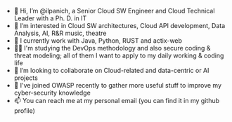 - 👋 Hi, I’m @ilpanich, a Senior Cloud SW Engineer and Cloud Technical Leader with a Ph. D. in IT
- 👀 I’m interested in Cloud SW architectures, Cloud API development, Data Analysis, AI, R&R music, theatre
- 🌱 I currently work with Java, Python, RUST and actix-web
- 👨‍🏫 I'm studying the DevOps methodology and also secure coding & threat modeling; all of them I want to apply to my daily working & coding life
- 💞️ I’m looking to collaborate on Cloud-related and data-centric or AI projects
- 🐝 I've joined OWASP recently to gather more useful stuff to improve my cyber-security knowledge 
- 📫 You can reach me at my personal email (you can find it in my github profile)

<!---
ilpanich/ilpanich is a ✨ special ✨ repository because its `README.md` (this file) appears on your GitHub profile.
You can click the Preview link to take a look at your changes.
--->

